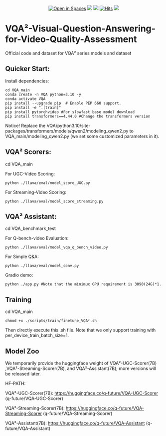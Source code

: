 <div align="center">
    <a href="https://huggingface.co/spaces/teowu/Q-Instruct-on-mPLUG-Owl-2"><img src="https://huggingface.co/datasets/huggingface/badges/raw/main/open-in-hf-spaces-sm-dark.svg" alt="Open in Spaces"></a>
<a href="https://arxiv.org/abs/2311.06783"><img src="https://img.shields.io/badge/Arxiv-2311:06783-red"></a>
    <a href="https://huggingface.co/datasets/teowu/Q-Instruct"><img src="https://img.shields.io/badge/%F0%9F%A4%97%20Hugging%20Face-Dataset-green"></a>
    <a href="https://hits.seeyoufarm.com"><img src="https://hits.seeyoufarm.com/api/count/incr/badge.svg?url=https%3A%2F%2Fgithub.com%2FQ-Future%2FQ-Instruct&count_bg=%23E97EBA&title_bg=%23555555&icon=&icon_color=%23E7E7E7&title=visitors&edge_flat=false" alt="Hits"></a>
    <a href='https://github.com/Q-Future/Q-Instruct/stargazers'><img src='https://img.shields.io/github/stars/Q-Future/Q-Instruct.svg?style=social'></a>
</div>

# VQA²-Visual-Question-Answering-for-Video-Quality-Assessment
Official code and dataset for VQA² series models and dataset
## Quicker Start:
Install dependencies:
```shell
cd VQA_main
conda create -n VQA python=3.10 -y
conda activate VQA
pip install --upgrade pip  # Enable PEP 660 support.
pip install -e ".[train]"
pip install pytorchvideo #For slowfast base model download
pip install transformers==4.44.0 #Change the transformers version
```
Notice!
Replace the VQA/python3.10/site-packages/transformers/models/qwen2/modeling_qwen2.py to VQA_main/modeling_qwen2.py (we set some customized parameters in it).

## VQA² Scorers: 
cd VQA_main

For UGC-Video Scoring:
```shell
python ./llava/eval/model_score_UGC.py
```
For Streaming-Video Scoring:
```shell
python ./llava/eval/model_score_streaming.py
```
## VQA² Assistant: 
cd VQA_benchmark_test

For Q-bench-video Evaluation:
```shell
python ./llava/eval/model_vqa_q_bench_video.py
```
For Simple Q&A:
```shell
python ./llava/eval/model_conv.py
```
Gradio demo:
```shell
python ./app.py #Note that the minimux GPU requirement is 3090(24G)*1.
```
## Training
cd VQA_main
```shell
chmod +x ./scripts/train/finetune_VQA².sh
```
Then directly execute this .sh file. Note that we only support training with per_device_train_batch_size=1.

## Model Zoo
We temporarily provide the huggingface weight of VQA²-UGC-Scorer(7B) ,VQA²-Streaming-Scorer(7B), and VQA²-Assistant(7B); more versions will be released later.

HF-PATH:

VQA²-UGC-Scorer(7B): https://huggingface.co/q-future/VQA-UGC-Scorer (q-future/VQA-UGC-Scorer)

VQA²-Streaming-Scorer(7B): https://huggingface.co/q-future/VQA-Streaming-Scorer (q-future/VQA-Streaming-Scorer)

VQA²-Assistant(7B): https://huggingface.co/q-future/VQA-Assistant (q-future/VQA-Assistant)




